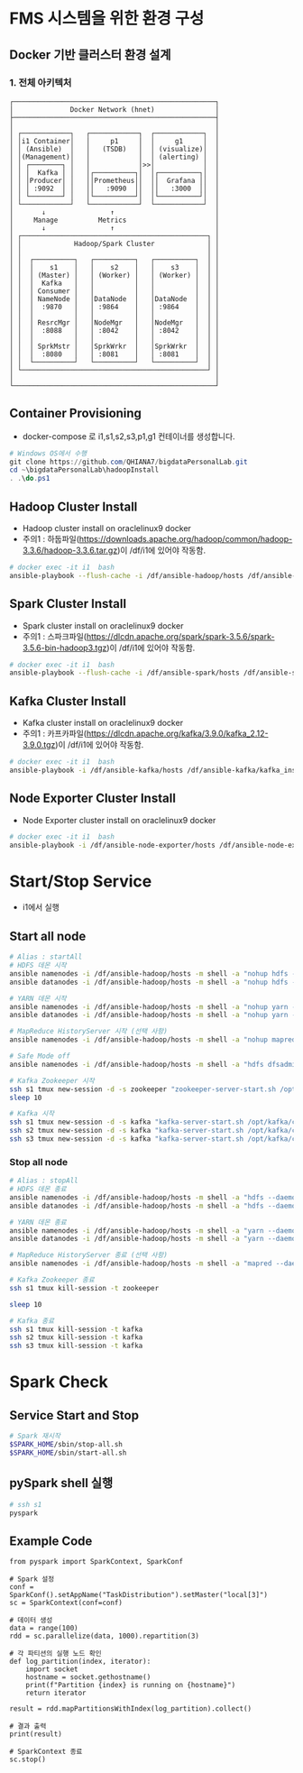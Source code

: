 # FMS 시스템을 위한 환경 구성
## Docker 기반 클러스터 환경 설계
### 1. 전체 아키텍처
```
┌──────────────────────────────────────────────────┐
│              Docker Network (hnet)               │
├──────────────────────────────────────────────────┤
│                                                  │
│ ┌────────────┐   ┌────────────┐  ┌────────────┐  │
│ │i1 Container│   │     p1     │  │     g1     │  │
│ │ (Ansible)  │   │   (TSDB)   │  │ (visualize)│  │
│ │(Management)│   │            │  │ (alerting) │  │
│ │ ┌────────┐ │   │            │>>│            │  │
│ │ │  Kafka │ │   │┌──────────┐│  │┌──────────┐│  │
│ │ │Producer│ │   ││Prometheus││  ││  Grafana ││  │
│ │ │ :9092  │ │   ││   :9090  ││  ││   :3000  ││  │
│ │ └────────┘ │   │└──────────┘│  │└──────────┘│  │
│ └────────────┘   └────────────┘  └────────────┘  │
│       ↓                ↑                         │
│     Manage          Metrics                      │
│       ↓                ↑                         │
│ ┌──────────────────────────────────────────────┐ │
│ │             Hadoop/Spark Cluster             │ │
│ │                                              │ │
│ │  ┌──────────┐   ┌──────────┐   ┌──────────┐  │ │
│ │  │    s1    │   │    s2    │   │    s3    │  │ │
│ │  │ (Master) │   │ (Worker) │   │ (Worker) │  │ │
│ │  │  Kafka   │   │          │   │          │  │ │
│ │  │ Consumer │   │          │   │          │  │ │
│ │  │ NameNode │   │DataNode  │   │DataNode  │  │ │
│ │  │  :9870   │   │ :9864    │   │ :9864    │  │ │
│ │  │          │   │          │   │          │  │ │
│ │  │ ResrcMgr │   │NodeMgr   │   │NodeMgr   │  │ │
│ │  │  :8088   │   │ :8042    │   │ :8042    │  │ │
│ │  │          │   │          │   │          │  │ │
│ │  │ SprkMstr │   │SprkWrkr  │   │SprkWrkr  │  │ │
│ │  │  :8080   │   │ :8081    │   │ :8081    │  │ │
│ │  └──────────┘   └──────────┘   └──────────┘  │ │
│ └──────────────────────────────────────────────┘ │
│                                                  │
└──────────────────────────────────────────────────┘
``` 

## Container Provisioning
* docker-compose 로 i1,s1,s2,s3,p1,g1 컨테이너를 생성합니다. 
```powershell
# Windows OS에서 수행
git clone https://github.com/QHIANA7/bigdataPersonalLab.git
cd ~\bigdataPersonalLab\hadoopInstall
. .\do.ps1
```

## Hadoop Cluster Install
* Hadoop cluster install on oraclelinux9 docker
* 주의1 : 하둡파일(https://downloads.apache.org/hadoop/common/hadoop-3.3.6/hadoop-3.3.6.tar.gz)이 /df/i1에 있어야 작동함.
```bash
# docker exec -it i1  bash
ansible-playbook --flush-cache -i /df/ansible-hadoop/hosts /df/ansible-hadoop/hadoop_install.yml
```

## Spark Cluster Install
* Spark cluster install on oraclelinux9 docker
* 주의1 : 스파크파일(https://dlcdn.apache.org/spark/spark-3.5.6/spark-3.5.6-bin-hadoop3.tgz)이 /df/i1에 있어야 작동함.
```bash
# docker exec -it i1  bash
ansible-playbook --flush-cache -i /df/ansible-spark/hosts /df/ansible-spark/spark_install.yml -e ansible_python_interpreter=/usr/bin/python3.12
```

## Kafka Cluster Install
* Kafka cluster install on oraclelinux9 docker
* 주의1 : 카프카파일(https://dlcdn.apache.org/kafka/3.9.0/kafka_2.12-3.9.0.tgz)이 /df/i1에 있어야 작동함.
```bash
# docker exec -it i1  bash
ansible-playbook -i /df/ansible-kafka/hosts /df/ansible-kafka/kafka_install.yml -e ansible_python_interpreter=/usr/bin/python3.12
```

## Node Exporter Cluster Install
* Node Exporter cluster install on oraclelinux9 docker
```bash
# docker exec -it i1  bash
ansible-playbook -i /df/ansible-node-exporter/hosts /df/ansible-node-exporter/node_exporter_install.yml
```

# Start/Stop Service
* i1에서 실행
## Start all node
```bash
# Alias : startAll
# HDFS 데몬 시작
ansible namenodes -i /df/ansible-hadoop/hosts -m shell -a "nohup hdfs --daemon start namenode &" -u root && \
ansible datanodes -i /df/ansible-hadoop/hosts -m shell -a "nohup hdfs --daemon start datanode &" -u root && \

# YARN 데몬 시작
ansible namenodes -i /df/ansible-hadoop/hosts -m shell -a "nohup yarn --daemon start resourcemanager &" -u root && \
ansible datanodes -i /df/ansible-hadoop/hosts -m shell -a "nohup yarn --daemon start nodemanager &" -u root && \

# MapReduce HistoryServer 시작 (선택 사항)
ansible namenodes -i /df/ansible-hadoop/hosts -m shell -a "nohup mapred --daemon start historyserver &" -u root && \

# Safe Mode off
ansible namenodes -i /df/ansible-hadoop/hosts -m shell -a "hdfs dfsadmin -safemode leave &" -u root --become

# Kafka Zookeeper 시작
ssh s1 tmux new-session -d -s zookeeper "zookeeper-server-start.sh /opt/kafka/config/zookeeper.properties"
sleep 10

# Kafka 시작
ssh s1 tmux new-session -d -s kafka "kafka-server-start.sh /opt/kafka/config/server.properties"
ssh s2 tmux new-session -d -s kafka "kafka-server-start.sh /opt/kafka/config/server.properties"
ssh s3 tmux new-session -d -s kafka "kafka-server-start.sh /opt/kafka/config/server.properties"
```

### Stop all node
```bash
# Alias : stopAll
# HDFS 데몬 종료
ansible namenodes -i /df/ansible-hadoop/hosts -m shell -a "hdfs --daemon stop namenode" -u root && \
ansible datanodes -i /df/ansible-hadoop/hosts -m shell -a "hdfs --daemon stop datanode" -u root && \

# YARN 데몬 종료
ansible namenodes -i /df/ansible-hadoop/hosts -m shell -a "yarn --daemon stop resourcemanager" -u root && \
ansible datanodes -i /df/ansible-hadoop/hosts -m shell -a "yarn --daemon stop nodemanager" -u root && \

# MapReduce HistoryServer 종료 (선택 사항)
ansible namenodes -i /df/ansible-hadoop/hosts -m shell -a "mapred --daemon stop historyserver" -u root

# Kafka Zookeeper 종료
ssh s1 tmux kill-session -t zookeeper

sleep 10

# Kafka 종료
ssh s1 tmux kill-session -t kafka
ssh s2 tmux kill-session -t kafka
ssh s3 tmux kill-session -t kafka
```

# Spark Check
## Service Start and Stop
```bash
# Spark 재시작
$SPARK_HOME/sbin/stop-all.sh
$SPARK_HOME/sbin/start-all.sh
```

## pySpark shell 실행 
```bash
# ssh s1
pyspark
```

## Example Code 
```
from pyspark import SparkContext, SparkConf

# Spark 설정
conf = SparkConf().setAppName("TaskDistribution").setMaster("local[3]")
sc = SparkContext(conf=conf)

# 데이터 생성
data = range(100)
rdd = sc.parallelize(data, 1000).repartition(3)

# 각 파티션의 실행 노드 확인
def log_partition(index, iterator):
    import socket
    hostname = socket.gethostname()
    print(f"Partition {index} is running on {hostname}")
    return iterator

result = rdd.mapPartitionsWithIndex(log_partition).collect()

# 결과 출력
print(result)

# SparkContext 종료
sc.stop()
```
